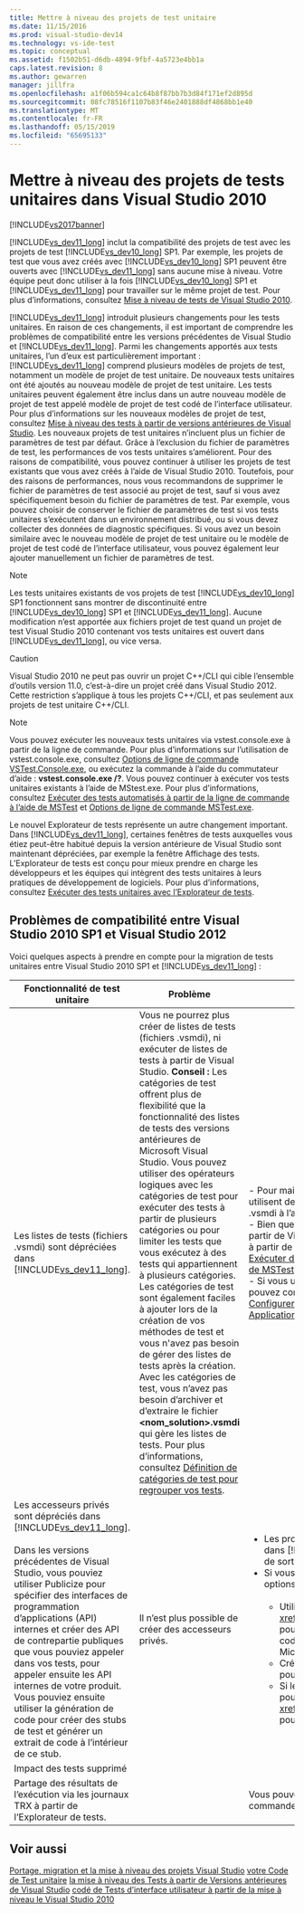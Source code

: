 ```yaml
---
title: Mettre à niveau des projets de test unitaire
ms.date: 11/15/2016
ms.prod: visual-studio-dev14
ms.technology: vs-ide-test
ms.topic: conceptual
ms.assetid: f1502b51-d6db-4894-9fbf-4a5723e4bb1a
caps.latest.revision: 8
ms.author: gewarren
manager: jillfra
ms.openlocfilehash: a1f06b594ca1c64b8f87bb7b3d84f171ef2d895d
ms.sourcegitcommit: 08fc78516f1107b83f46e2401888df4868bb1e40
ms.translationtype: MT
ms.contentlocale: fr-FR
ms.lasthandoff: 05/15/2019
ms.locfileid: "65695133"
---
```

# <a name="upgrade-visual-studio-2010-unit-test-projects"></a>Mettre à niveau des projets de tests unitaires dans Visual Studio 2010
[!INCLUDE[vs2017banner](../includes/vs2017banner.md)]

[!INCLUDE[vs_dev11_long](../includes/vs-dev11-long-md.md)] inclut la compatibilité des projets de test avec les projets de test [!INCLUDE[vs_dev10_long](../includes/vs-dev10-long-md.md)] SP1. Par exemple, les projets de test que vous avez créés avec [!INCLUDE[vs_dev10_long](../includes/vs-dev10-long-md.md)] SP1 peuvent être ouverts avec [!INCLUDE[vs_dev11_long](../includes/vs-dev11-long-md.md)] sans aucune mise à niveau. Votre équipe peut donc utiliser à la fois [!INCLUDE[vs_dev10_long](../includes/vs-dev10-long-md.md)] SP1 et [!INCLUDE[vs_dev11_long](../includes/vs-dev11-long-md.md)] pour travailler sur le même projet de test. Pour plus d’informations, consultez [Mise à niveau de tests de Visual Studio 2010](https://msdn.microsoft.com/e9c8b7f6-bd72-448e-8edb-d090dcc5cf52).

 [!INCLUDE[vs_dev11_long](../includes/vs-dev11-long-md.md)] introduit plusieurs changements pour les tests unitaires. En raison de ces changements, il est important de comprendre les problèmes de compatibilité entre les versions précédentes de Visual Studio et [!INCLUDE[vs_dev11_long](../includes/vs-dev11-long-md.md)]. Parmi les changements apportés aux tests unitaires, l’un d’eux est particulièrement important : [!INCLUDE[vs_dev11_long](../includes/vs-dev11-long-md.md)] comprend plusieurs modèles de projets de test, notamment un modèle de projet de test unitaire. De nouveaux tests unitaires ont été ajoutés au nouveau modèle de projet de test unitaire. Les tests unitaires peuvent également être inclus dans un autre nouveau modèle de projet de test appelé modèle de projet de test codé de l’interface utilisateur. Pour plus d’informations sur les nouveaux modèles de projet de test, consultez [Mise à niveau des tests à partir de versions antérieures de Visual Studio](https://msdn.microsoft.com/e9c8b7f6-bd72-448e-8edb-d090dcc5cf52). Les nouveaux projets de test unitaires n’incluent plus un fichier de paramètres de test par défaut. Grâce à l’exclusion du fichier de paramètres de test, les performances de vos tests unitaires s’améliorent. Pour des raisons de compatibilité, vous pouvez continuer à utiliser les projets de test existants que vous avez créés à l’aide de Visual Studio 2010. Toutefois, pour des raisons de performances, nous vous recommandons de supprimer le fichier de paramètres de test associé au projet de test, sauf si vous avez spécifiquement besoin du fichier de paramètres de test. Par exemple, vous pouvez choisir de conserver le fichier de paramètres de test si vos tests unitaires s’exécutent dans un environnement distribué, ou si vous devez collecter des données de diagnostic spécifiques. Si vous avez un besoin similaire avec le nouveau modèle de projet de test unitaire ou le modèle de projet de test codé de l’interface utilisateur, vous pouvez également leur ajouter manuellement un fichier de paramètres de test.

> [!NOTE]
> Les tests unitaires existants de vos projets de test [!INCLUDE[vs_dev10_long](../includes/vs-dev10-long-md.md)] SP1 fonctionnent sans montrer de discontinuité entre [!INCLUDE[vs_dev10_long](../includes/vs-dev10-long-md.md)] SP1 et [!INCLUDE[vs_dev11_long](../includes/vs-dev11-long-md.md)]. Aucune modification n’est apportée aux fichiers projet de test quand un projet de test Visual Studio 2010 contenant vos tests unitaires est ouvert dans [!INCLUDE[vs_dev11_long](../includes/vs-dev11-long-md.md)], ou vice versa.

> [!CAUTION]
> Visual Studio 2010 ne peut pas ouvrir un projet C++/CLI qui cible l’ensemble d’outils version 11.0, c’est-à-dire un projet créé dans Visual Studio 2012. Cette restriction s’applique à tous les projets C++/CLI, et pas seulement aux projets de test unitaire C++/CLI.

> [!NOTE]
> Vous pouvez exécuter les nouveaux tests unitaires via vstest.console.exe à partir de la ligne de commande. Pour plus d’informations sur l’utilisation de vstest.console.exe, consultez [Options de ligne de commande VSTest.Console.exe](https://msdn.microsoft.com/library/52e1689d-b1a8-4589-bd98-99a55acd0a11), ou exécutez la commande à l’aide du commutateur d’aide : **vstest.console.exe /?**. Vous pouvez continuer à exécuter vos tests unitaires existants à l’aide de MStest.exe. Pour plus d’informations, consultez [Exécuter des tests automatisés à partir de la ligne de commande à l’aide de MSTest](https://msdn.microsoft.com/library/39b61ad0-0055-44b5-963f-25d8a6b51581) et [Options de ligne de commande MSTest.exe](https://msdn.microsoft.com/library/8813ba7f-e790-4e92-9f91-7080508a1c36).

 Le nouvel Explorateur de tests représente un autre changement important. Dans [!INCLUDE[vs_dev11_long](../includes/vs-dev11-long-md.md)], certaines fenêtres de tests auxquelles vous étiez peut-être habitué depuis la version antérieure de Visual Studio sont maintenant dépréciées, par exemple la fenêtre Affichage des tests. L’Explorateur de tests est conçu pour mieux prendre en charge les développeurs et les équipes qui intègrent des tests unitaires à leurs pratiques de développement de logiciels. Pour plus d’informations, consultez [Exécuter des tests unitaires avec l’Explorateur de tests](../test/run-unit-tests-with-test-explorer.md).

## <a name="compatibility-issues-between-visual-studio-2010-sp1-and-visual-studio-2012"></a>Problèmes de compatibilité entre Visual Studio 2010 SP1 et Visual Studio 2012
 Voici quelques aspects à prendre en compte pour la migration de tests unitaires entre Visual Studio 2010 SP1 et [!INCLUDE[vs_dev11_long](../includes/vs-dev11-long-md.md)] :

|Fonctionnalité de test unitaire|Problème|Solution|
|-----------------------------|-----------|--------------|
|Les listes de tests (fichiers .vsmdi) sont dépréciées dans [!INCLUDE[vs_dev11_long](../includes/vs-dev11-long-md.md)].|Vous ne pourrez plus créer de listes de tests (fichiers .vsmdi), ni exécuter de listes de tests à partir de Visual Studio. **Conseil :**  Les catégories de test offrent plus de flexibilité que la fonctionnalité des listes de tests des versions antérieures de Microsoft Visual Studio. Vous pouvez utiliser des opérateurs logiques avec les catégories de test pour exécuter des tests à partir de plusieurs catégories ou pour limiter les tests que vous exécutez à des tests qui appartiennent à plusieurs catégories. Les catégories de test sont également faciles à ajouter lors de la création de vos méthodes de test et vous n'avez pas besoin de gérer des listes de tests après la création. Avec les catégories de test, vous n’avez pas besoin d’archiver et d’extraire le fichier **\<nom_solution>.vsmdi** qui gère les listes de tests. Pour plus d’informations, consultez [Définition de catégories de test pour regrouper vos tests](https://msdn.microsoft.com/library/2c26a648-f068-4d60-99b6-b9747b7bdbc9).|- Pour maintenir la compatibilité avec les projets de test existants qui utilisent des listes de tests, vous pouvez toujours modifier les fichiers .vsmdi à l’aide de Visual Studio.<br />- Bien que vous ne puissiez pas exécuter les listes de tests migrées à partir de Visual Studio, vous pouvez toujours les exécuter via mstest.exe à partir de la ligne de commande. Pour plus d’informations, consultez [Exécuter des tests automatisés à partir de la ligne de commande à l’aide de MSTest](https://msdn.microsoft.com/library/39b61ad0-0055-44b5-963f-25d8a6b51581)<br />- Si vous utilisiez une liste de tests dans votre définition de build, vous pouvez continuer à l’utiliser. Pour plus d'informations, voir [Procédure : Configurer et exécuter des Tests planifiés après avoir généré votre Application](https://msdn.microsoft.com/32acfeb1-b1aa-4afb-8cfe-cc209e6183fd) et [exécuter des tests dans votre processus de génération](https://msdn.microsoft.com/library/d05743a1-c5cf-447e-bed9-bed3cb595e38).|
|Les accesseurs privés sont dépréciés dans [!INCLUDE[vs_dev11_long](../includes/vs-dev11-long-md.md)].<br /><br /> Dans les versions précédentes de Visual Studio, vous pouviez utiliser Publicize pour spécifier des interfaces de programmation d’applications (API) internes et créer des API de contrepartie publiques que vous pouviez appeler dans vos tests, pour appeler ensuite les API internes de votre produit. Vous pouviez ensuite utiliser la génération de code pour créer des stubs de test et générer un extrait de code à l’intérieur de ce stub.|Il n’est plus possible de créer des accesseurs privés.|<ul><li>Les projets de test Visual Studio 2010 sont compilés et utilisables dans [!INCLUDE[vs_dev11_long](../includes/vs-dev11-long-md.md)]. La build inclut des avertissements de sortie.</li><li>Si vous avez encore besoin de tester des API internes, vous avez les options suivantes :<br /><br /> <ul><li>Utilisez la classe <xref:Microsoft.VisualStudio.TestTools.UnitTesting.PrivateObject> pour vous aider à accéder aux API internes et privées dans votre code. Elle se trouve dans l’assembly Microsoft.VisualStudio.QualityTools.UnitTestFramework.dll.</li><li>Créez un framework de réflexion capable de refléter votre code pour accéder aux API internes ou privées.</li><li>Si le code auquel vous essayez d’accéder est interne, vous pouvez éventuellement accéder à vos API par l’intermédiaire de <xref:System.Runtime.CompilerServices.InternalsVisibleToAttribute> pour que votre code de test ait accès aux API internes.</li></ul></li></ul>|
|Impact des tests supprimé|||
|Partage des résultats de l’exécution via les journaux TRX à partir de l’Explorateur de tests.||Vous pouvez toujours obtenir les journaux TRX à partir de la ligne de commande et de Team Build.|

## <a name="see-also"></a>Voir aussi
 [Portage, migration et la mise à niveau des projets Visual Studio](../porting/porting-migrating-and-upgrading-visual-studio-projects.md) [votre Code de Test unitaire](../test/unit-test-your-code.md) [la mise à niveau des Tests à partir de Versions antérieures de Visual Studio](https://msdn.microsoft.com/e9c8b7f6-bd72-448e-8edb-d090dcc5cf52) [codé de Tests d’interface utilisateur à partir de la mise à niveau le Visual Studio 2010](../test/upgrading-coded-ui-tests-from-visual-studio-2010.md)